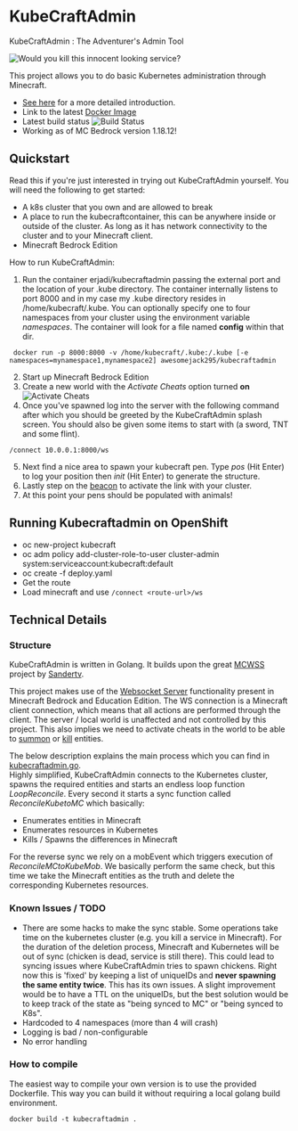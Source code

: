 # KubeCraftAdmin
KubeCraftAdmin : The Adventurer's Admin Tool

![Would you kill this innocent looking service?](https://miro.medium.com/max/700/1*U4MfxStrHa41MUywGgT8ZQ.png)

This project allows you to do basic Kubernetes administration through Minecraft.
- [See here](https://medium.com/@eric.jadi/minecraft-as-a-k8s-admin-tool-cf16f890de42) for a more detailed introduction.
- Link to the latest [Docker Image](https://hub.docker.com/r/awesomejack295/kubecraftadmin)
- Latest build status ![Build Status](https://dev.azure.com/RedshiftEnt/KubeCraft/_apis/build/status/theGunner295.kubecraftadmin?branchName=main?)
- Working as of MC Bedrock version 1.18.12!


## Quickstart  

Read this if you're just interested in trying out KubeCraftAdmin yourself.
You will need the following to get started:

- A k8s cluster that you own and are allowed to break
- A place to run the kubecraftcontainer, this can be anywhere inside or outside of the cluster. As long as it has network connectivity to the cluster and to your Minecraft client.
- Minecraft Bedrock Edition

How to run KubeCraftAdmin:

1. Run the container erjadi/kubecraftadmin passing the external port and the location of your .kube directory. The container internally listens to port 8000 and in my case my .kube directory resides in /home/kubecraft/.kube. You can optionally specify one to four namespaces from your cluster using the environment variable *namespaces*. The container will look for a file named **config** within that dir.
```
 docker run -p 8000:8000 -v /home/kubecraft/.kube:/.kube [-e namespaces=mynamespace1,mynamespace2] awesomejack295/kubecraftadmin
```
2. Start up Minecraft Bedrock Edition
3. Create a new world with the *Activate Cheats* option turned **on**
 ![Activate Cheats](/img/cheats.png)
4. Once you've spawned log into the server with the following command after which you should be greeted by the KubeCraftAdmin splash screen. You should also be given some items to start with (a sword, TNT and some flint).
```
/connect 10.0.0.1:8000/ws
```
5. Next find a nice area to spawn your kubecraft pen. Type *pos* (Hit Enter) to log your position then *init* (Hit Enter) to generate the structure.
6. Lastly step on the [beacon](https://minecraft.gamepedia.com/Beacon) to activate the link with your cluster.
7. At this point your pens should be populated with animals!

## Running Kubecraftadmin on OpenShift

- oc new-project kubecraft
- oc adm policy add-cluster-role-to-user cluster-admin system:serviceaccount:kubecraft:default
- oc create -f deploy.yaml
- Get the route
- Load minecraft and use ```/connect <route-url>/ws```

## Technical Details

### Structure

KubeCraftAdmin is written in Golang. It builds upon the great [MCWSS](https://github.com/Sandertv/mcwss) project by [Sandertv](https://github.com/Sandertv).

This project makes use of the [Websocket Server](https://minecraft.gamepedia.com/Commands/wsserver) functionality present in Minecraft Bedrock and Education Edition. The WS connection is a Minecraft client connection, which means that all actions are performed through the client. The server / local world is unaffected and not controlled by this project. This also implies we need to activate cheats in the world to be able to [summon](https://minecraft.gamepedia.com/Commands/summon) or [kill](https://minecraft.gamepedia.com/Commands/kill) entities.

The below description explains the main process which you can find in [kubecraftadmin.go](/src/app/kubecraftadmin.go).  
Highly simplified, KubeCraftAdmin connects to the Kubernetes cluster, spawns the required entities and starts an endless loop function *LoopReconcile*. Every second it starts a sync function called *ReconcileKubetoMC* which basically:

- Enumerates entities in Minecraft
- Enumerates resources in Kubernetes
- Kills / Spawns the differences in Minecraft

For the reverse sync we rely on a mobEvent which triggers execution of *ReconcileMCtoKubeMob*.
We basically perform the same check, but this time we take the Minecraft entities as the truth and delete the corresponding Kubernetes resources.

### Known Issues / TODO

- There are some hacks to make the sync stable. Some operations take time on the kubernetes cluster (e.g. you kill a service in Minecraft). For the duration of the deletion process, Minecraft and Kubernetes will be out of sync (chicken is dead, service is still there). This could lead to syncing issues where KubeCraftAdmin tries to spawn chickens. Right now this is 'fixed' by keeping a list of uniqueIDs and **never spawning the same entity twice**. This has its own issues. A slight improvement would be to have a TTL on the uniqueIDs, but the best solution would be to keep track of the state as "being synced to MC" or "being synced to K8s".  
- Hardcoded to 4 namespaces (more than 4 will crash)
- Logging is bad / non-configurable
- No error handling

### How to compile

The easiest way to compile your own version is to use the provided Dockerfile.
This way you can build it without requiring a local golang build environment.

```
docker build -t kubecraftadmin .
```

